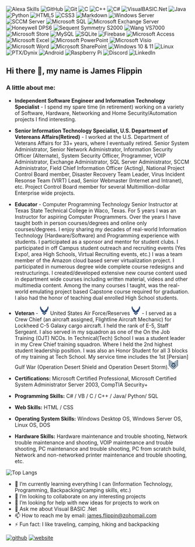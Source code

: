 ![Alexa Skills](https://img.shields.io/badge/Alexa-Skills-blue?style=for-the-badge&logo=amazon&logoColor=white&labelColor=red&color=green)
![GitHub](https://img.shields.io/badge/github-%23121011.svg?style=for-the-badge&logo=github&logoColor=white&labelColor=grey)
![Git](https://img.shields.io/badge/git-%23F05033.svg?style=for-the-badge&logo=git&logoColor=white&labelColor=grey)
![C](https://img.shields.io/badge/c-%2300599C.svg?style=for-the-badge&logo=c&logoColor=white&labelColor=green)
![C++](https://img.shields.io/badge/c++-%2300599C.svg?style=for-the-badge&logo=c%2B%2B&logoColor=white&labelColor=green)
![C#](https://img.shields.io/badge/c%23-%23239120.svg?style=for-the-badge&logo=c-sharp&logoColor=white)
![VisualBASIC.Net](https://img.shields.io/badge/VB-VisualBASIC.Net-darkred?style=for-the-badge&logo=VB&logoColor=white&labelColor=green)
![Java](https://img.shields.io/badge/Java-white?style=for-the-badge&logo=coffeescript&logoColor=white&labelColor=brown&color=grey)
![Python](https://img.shields.io/badge/python-3670A0?style=for-the-badge&logo=python&logoColor=white&labelColor=brown&color=yellow)
![HTML5](https://img.shields.io/badge/html5-%23E34F26.svg?style=for-the-badge&logo=html5&logoColor=white&labelColor=yellow)
![CSS3](https://img.shields.io/badge/css3-%231572B6.svg?style=for-the-badge&logo=css3&logoColor=white&labelColor=yellow)
![Markdown](https://img.shields.io/badge/markdown-%23000000.svg?style=for-the-badge&logo=markdown&logoColor=white&labelColor=yellow)
![Windows Server](https://img.shields.io/badge/Microsoft-Server-darkred%20Color%3DYellow?style=for-the-badge&logo=windows&logoColor=White&labelColor=blue)
![SCCM Server](https://img.shields.io/badge/Microsoft-SCCM-darkred%20Color%3DYellow?style=for-the-badge&logo=windows&logoColor=White&labelColor=blue)
![Microsoft SQL](https://img.shields.io/badge/Microsoft-SQL-darkred%20Color%3DYellow?style=for-the-badge&logo=windows&logoColor=White&labelColor=blue)
![Microsoft Exchange Server](https://img.shields.io/badge/Microsoft-Exchange%20Server-darkred%20Color%3DYellow?style=for-the-badge&logo=windows&logoColor=White&labelColor=blue)
![Honeywell DPS6](https://img.shields.io/badge/Honeywell-DPS6-darkred%20Color%3DYellow?style=for-the-badge&logo=windows&logoColor=White&labelColor=red)
![Sequent Symmetry S2000](https://img.shields.io/badge/Sequent-S2000-darkred%20Color%3DYellow?style=for-the-badge&logo=windows&logoColor=White&labelColor=red)
![Wang VS7000](https://img.shields.io/badge/Wang-VS7000_Series-darkred%20Color%3DYellow?style=for-the-badge&logo=windows&logoColor=White&labelColor=red)
![Microsoft Store](https://img.shields.io/badge/Microsoft-Store-blue?style=for-the-badge&logo=microsoft&logoColor=white&labelColor=blue&color=yellow)
![MySQL](https://img.shields.io/badge/mysql-%2300f.svg?style=for-the-badge&logo=mysql&logoColor=white&labelColor=brown&color=yellow)
![SQLite](https://img.shields.io/badge/sqlite-%2307405e.svg?style=for-the-badge&logo=sqlite&logoColor=white&labelColor=brown&color=yellow)
![Firebase](https://img.shields.io/badge/firebase-%23039BE5.svg?style=for-the-badge&logo=firebase&logoColor=white&labelColor=brown&color=yellow)
![Microsoft Access](https://img.shields.io/badge/Microsoft_Access-A4373A?style=for-the-badge&logo=microsoft-access&logoColor=white)
![Microsoft Excel](https://img.shields.io/badge/Microsoft_Excel-217346?style=for-the-badge&logo=microsoft-excel&logoColor=white)
![Microsoft PowerPoint](https://img.shields.io/badge/Microsoft_PowerPoint-B7472A?style=for-the-badge&logo=microsoft-powerpoint&logoColor=white)
![Microsoft Visio ](https://img.shields.io/badge/Microsoft_Visio-3955A3?style=for-the-badge&logo=microsoft-visio&logoColor=white)
![Microsoft Word](https://img.shields.io/badge/Microsoft_Word-2B579A?style=for-the-badge&logo=microsoft-word&logoColor=white)
![Microsoft SharePoint ](https://img.shields.io/badge/Microsoft_SharePoint-0078D4?style=for-the-badge&logo=microsoft-sharepoint&logoColor=white)
![Windows 10 & 11](https://img.shields.io/badge/Windows%2010%2F11-blue?style=for-the-badge&logo=windows&logoColor=white&label=Microsoft&labelColor=blue&color=purple)
![Linux](https://img.shields.io/badge/Linux-white?style=for-the-badge&logo=linux&logoColor=black&labelColor=white&color=black)
![PTX/Dynix](https://img.shields.io/badge/PTX/Dynix-yellow?style=for-the-badge&logo=linux&logoColor=black&labelColor=white&color=darkgreen)
![Android](https://img.shields.io/badge/Android-3DDC84?style=for-the-badge&logo=android&logoColor=logoColor=white&labelColor=red&color=grey)
![Raspberry Pi](https://img.shields.io/badge/-RaspberryPi-C51A4A?style=for-the-badge&logo=Raspberry-Pi&logoColor=white&labelColor=red&color=grey)
![Discord](https://img.shields.io/badge/Discord-blue?style=for-the-badge&logo=discord&logoColor=white&labelColor=black&color=darkred)
![LinkedIn](https://img.shields.io/badge/LinkedIn-blue?style=for-the-badge&logo=linkedin&logoColor=white&labelColor=black&color=darkred)


## Hi there 👋, my name is James Flippin

### A little about me:

- **Independent Software Engineer and Information Technology Specialist** - I spend my spare time (in retirement) working on a variety of Software, Hardware, Networking and Home Security/Automation projects I find interesting.

- **Senior Information Technology Specialist, U.S. Department of Vetereans Affairs(Retired)** - I worked at the U.S. Department of Veterans Affairs for 33+ years, where I eventually retired. Senior System Administrator, Senior Network Administrator, Information Security Officer (Alternate), System Security Officer, Programmer, VOIP Administrator, Exchange Administrator, SQL Server Administrator, SCCM Administrator, Field Chief Information Officer (Acting), National Project Control Board member, Disaster Recovery Team Leader, Virus Incident Resonse Team (VIRT) Lead, Senior Webmaster (Internet and Intranet), etc. Project Control Board member for several Multimillion-dollar Enterprise wide projects.

- **Educator** - Computer Programming Technology Senior Instructor at Texas State Technical College in Waco, Texas.
 For 5 years I was an Instructor for aspiring Computer Programmers. Over the years I have taught both in person courses/degrees and online only courses/degrees. I enjoy sharing my decades of real-world Information Technology (Hardware/Software) and Programming experience with students. I participated as a sponsor and mentor for student clubs. I participated in off Campus student outreach and recruiting events (Yes Expo!, area High Schools, Virtual Recruiting events, etc.) I was a team member of the Amazon cloud based server virtualization project. I participated in numerous degree wide complete course redesigns and restructurings. I created/developed extensive new course content used in department wide courses including written material, videos and other multimedia content. Among the many courses I taught, was the real-world emulating project based Capstone course required for graduation. I also had the honor of teaching dual enrolled High School students.

- **Veteran** - <img width='25' height='25' src='https://github.com/JamesFlippin/JamesFlippin/blob/main/air-force-logo.png' alt='U.S. Air Force logo'> United States Air Force/Reserves <img width='25' height='25' src='https://github.com/JamesFlippin/JamesFlippin/blob/main/air-force-logo.png' alt='U.S. Air Force logo'> - I served as a Crew Chief (an aircraft assigned, Flightline Aircraft Mechanic) for Lockheed C-5 Galaxy cargo aircraft. I held the rank of E-5, Staff Sergeant. I also served in my squadron as one of the On the Job Training (OJT) NCOs. In Technical(Tech) School I was a student leader in my Crew Chief training squadron. Where I held the 2nd highest student leadership position. I was also an Honor Student for all 3 blocks of my training at Tech School. My service time includes the 1st [Persian] Gulf War (Operation Desert Shield and Operation Desert Storm).<img width='25' height='25' src='https://github.com/JamesFlippin/JamesFlippin/blob/main/E5_USAF_SSGT.svg.png' alt='U.S. Air Force E5/SSgt'>

- **Certifications:** Microsoft Certified Professional, Microsoft Certified System Administrator Server 2003, CompTIA Security+

- **Programming Skills:** C# / VB / C / C++ / Java/ Python/ SQL

- **Web Skills:** HTML / CSS

- **Operating System Skills:** Windows Desktop OS, Windows Server OS, Linux OS, DOS

- **Hardware Skills:** Hardware maintenance and trouble shooting, Network trouble maintenance and shooting, VOIP maintenance and trouble shooting, PC maintenance and trouble shooting, PC from scratch build, Network and non-networked printer maintenance and trouble shooting, etc.

![Top Langs](https://github-readme-stats.vercel.app/api/top-langs/?username=JamesFlippin&theme=synthwave)

- 🌱 I’m currently learning everything I can (Information Technology, Programming, Backpacking/camping skills, etc.)
- 👯 I’m looking to collaborate on any interesting projects
- 🤔 I’m looking for help with new ideas for projects to work on
- 💬 Ask me about Visual BASIC .Net
- 📫 How to reach me by email: [james.flippin@zohomail.com](mailto://james.flippin@zohomail.com)
- ⚡ Fun fact: I like traveling, camping, hiking and backpacking

[<img src='https://cdn.jsdelivr.net/npm/simple-icons@3.0.1/icons/github.svg' alt='github' height='40'>](https://github.com/JamesFlippin)  [<img src='https://cdn.jsdelivr.net/npm/simple-icons@3.0.1/icons/icloud.svg' alt='website' height='40'>](https://JamesFlippin.github.io/)  
